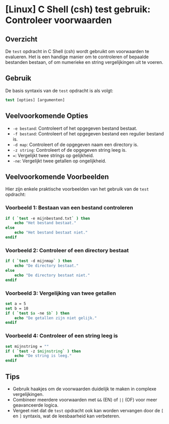 # [Linux] C Shell (csh) test gebruik: Controleer voorwaarden

## Overzicht
De `test` opdracht in C Shell (csh) wordt gebruikt om voorwaarden te evalueren. Het is een handige manier om te controleren of bepaalde bestanden bestaan, of om numerieke en string vergelijkingen uit te voeren.

## Gebruik
De basis syntaxis van de `test` opdracht is als volgt:

```csh
test [opties] [argumenten]
```

## Veelvoorkomende Opties
- `-e bestand`: Controleert of het opgegeven bestand bestaat.
- `-f bestand`: Controleert of het opgegeven bestand een regulier bestand is.
- `-d map`: Controleert of de opgegeven naam een directory is.
- `-z string`: Controleert of de opgegeven string leeg is.
- `=`: Vergelijkt twee strings op gelijkheid.
- `-ne`: Vergelijkt twee getallen op ongelijkheid.

## Veelvoorkomende Voorbeelden
Hier zijn enkele praktische voorbeelden van het gebruik van de `test` opdracht:

### Voorbeeld 1: Bestaan van een bestand controleren
```csh
if ( `test -e mijnbestand.txt` ) then
    echo "Het bestand bestaat."
else
    echo "Het bestand bestaat niet."
endif
```

### Voorbeeld 2: Controleer of een directory bestaat
```csh
if ( `test -d mijnmap` ) then
    echo "De directory bestaat."
else
    echo "De directory bestaat niet."
endif
```

### Voorbeeld 3: Vergelijking van twee getallen
```csh
set a = 5
set b = 10
if ( `test $a -ne $b` ) then
    echo "De getallen zijn niet gelijk."
endif
```

### Voorbeeld 4: Controleer of een string leeg is
```csh
set mijnstring = ""
if ( `test -z $mijnstring` ) then
    echo "De string is leeg."
endif
```

## Tips
- Gebruik haakjes om de voorwaarden duidelijk te maken in complexe vergelijkingen.
- Combineer meerdere voorwaarden met `&&` (EN) of `||` (OF) voor meer geavanceerde logica.
- Vergeet niet dat de `test` opdracht ook kan worden vervangen door de `[` en `]` syntaxis, wat de leesbaarheid kan verbeteren.